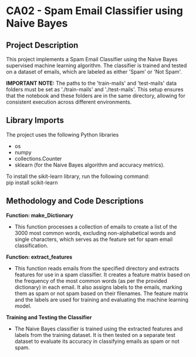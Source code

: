 # CA02 - Spam Email Classifier using Naive Bayes

## Project Description
This project implements a Spam Email Classifier using the Naive Bayes supervised machine learning algorithm. The classifier is trained and tested on a dataset of emails, which are labeled as either 'Spam' or 'Not Spam'.

**IMPORTANT NOTE:**
The paths to the 'train-mails' and 'test-mails' data folders must be set as './train-mails' and './test-mails'. This setup ensures that the notebook and these folders are in the same directory, allowing for consistent execution across different environments.


## Library Imports
The project uses the following Python libraries <br>
- os <br>
- numpy <br>
- collections.Counter <br>
- sklearn (for the Naive Bayes algorithm and accuracy metrics). <br>

To install the sikit-learn library, run the following command: <br>
pip install scikit-learn

## Methodology and Code Descriptions
**Function: make_Dictionary**
- This function processes a collection of emails to create a list of the 3000 most common words, excluding non-alphabetical words and single characters, which serves as the feature set for spam email classification.

**Function: extract_features**
- This function reads emails from the specified directory and extracts features for use in a spam classifier. It creates a feature matrix based on the frequency of the most common words (as per the provided dictionary) in each email. It also assigns labels to the emails, marking them as spam or not spam based on their filenames. The feature matrix and the labels are used for training and evaluating the machine learning model.

**Training and Testing the Classifier**
- The Naive Bayes classifier is trained using the extracted features and labels from the training dataset. It is then tested on a separate test dataset to evaluate its accuracy in classifying emails as spam or not spam.
